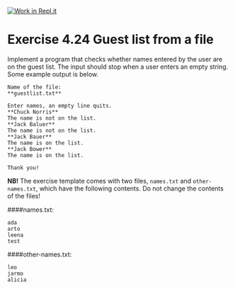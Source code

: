 [![Work in Repl.it](https://classroom.github.com/assets/work-in-replit-14baed9a392b3a25080506f3b7b6d57f295ec2978f6f33ec97e36a161684cbe9.svg)](https://classroom.github.com/online_ide?assignment_repo_id=3489257&assignment_repo_type=AssignmentRepo)
# Exercise 4.24 Guest list from a file

Implement a program that checks whether names entered by the user are on the guest list. The input should stop when a user enters an empty string. Some example output is below.

```plaintext
Name of the file:
**guestlist.txt**

Enter names, an empty line quits.
**Chuck Norris**
The name is not on the list.
**Jack Baluer**
The name is not on the list.
**Jack Bauer**
The name is on the list.
**Jack Bower**
The name is on the list.

Thank you!
```

**NB!** The exercise template comes with two files, `names.txt` and `other-names.txt`, which have the following contents. Do not change the contents of the files!

####names.txt:
```plaintext
ada
arto
leena
test
```

####other-names.txt:
```plaintext
leo
jarmo
alicia
```
